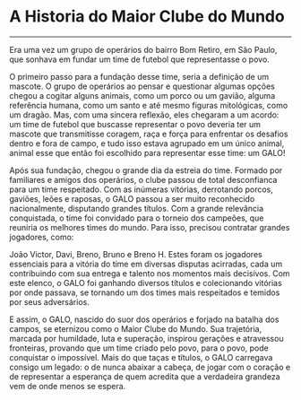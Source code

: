 # A Historia do Maior Clube do Mundo

---

Era uma vez um grupo de operários do bairro Bom Retiro, em São Paulo, que sonhava em fundar um time de futebol que representasse o povo.

O primeiro passo para a fundação desse time, seria a definição de um mascote. O grupo de operários ao pensar e questionar algumas opções chegou a cogitar alguns animais, como um porco ou um gavião, alguma referência humana, como um santo e até mesmo figuras mitológicas, como um dragão. Mas, com uma sincera reflexão, eles chegaram a um acordo: um time de futebol que buscasse representar o povo deveria ter um mascote que transmitisse coragem, raça e força para enfrentar os desafios dentro e fora de campo, e tudo isso estava agrupado em um único animal, animal esse que então foi escolhido para representar esse time: um GALO! 

Após sua fundação, chegou o grande dia da estreia do time. Formado por familiares e amigos dos operários, o clube passou de total desconfianca para um time respeitado. Com as inúmeras vitórias, derrotando porcos, gaviões, leões e raposas, o GALO passou a ser muito reconhecido nacionalmente, disputando grandes títulos. Com a grande relevância conquistada, o time foi convidado para o torneio dos campeões, que reuniria os melhores times do mundo. Para isso, precisou contratar grandes jogadores, como: 

João Victor, Davi, Breno, Bruno e Breno H. Estes foram os jogadores essenciais para a vitória do time em diversas disputas acirradas, cada um contribuindo com sua entrega e talento nos momentos mais decisivos. Com este elenco, o GALO foi ganhando diversos títulos e colecionando vitórias por onde passava, se tornando um dos times mais respeitados e temidos por seus adversários.

E assim, o GALO, nascido do suor dos operários e forjado na batalha dos campos, se eternizou como o Maior Clube do Mundo. Sua trajetória, marcada por humildade, luta e superação, inspirou gerações e atravessou fronteiras, provando que um time criado pelo povo, para o povo, pode conquistar o impossível. Mais do que taças e títulos, o GALO carregava consigo um legado: o de nunca abaixar a cabeça, de jogar com o coração e de representar a esperança de quem acredita que a verdadeira grandeza vem de onde menos se espera.